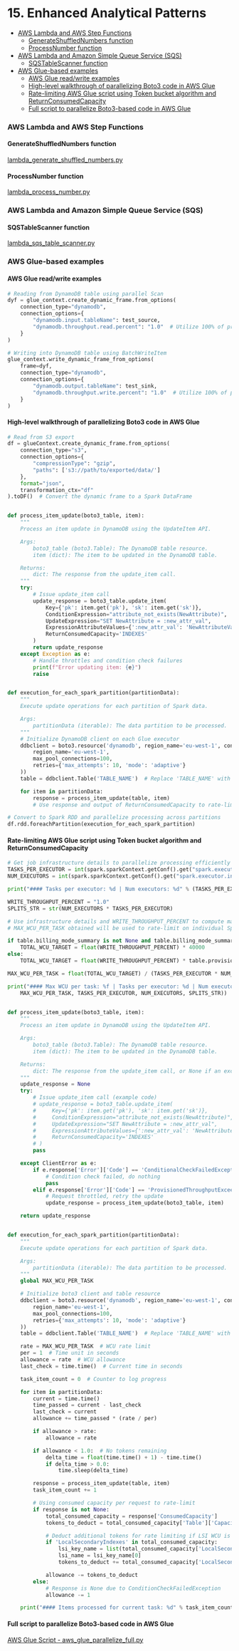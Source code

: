 # 15. Enhanced Analytical Patterns

- [AWS Lambda and AWS Step Functions](#aws-lambda-and-aws-step-functions)
  * [GenerateShuffledNumbers function](#generateshufflednumbers-function)
  * [ProcessNumber function](#processnumber-function)
- [AWS Lambda and Amazon Simple Queue Service (SQS)](#aws-lambda-and-amazon-simple-queue-service--sqs-)
  * [SQSTableScanner function](#sqstablescanner-function)
- [AWS Glue-based examples](#aws-glue-based-examples)
  * [AWS Glue read/write examples](#aws-glue-read-write-examples)
  * [High-level walkthrough of parallelizing Boto3 code in AWS Glue](#high-level-walkthrough-of-parallelizing-boto3-code-in-aws-glue)
  * [Rate-limiting AWS Glue script using Token bucket algorithm and ReturnConsumedCapacity](#rate-limiting-aws-glue-script-using-token-bucket-algorithm-and-returnconsumedcapacity)
  * [Full script to parallelize Boto3-based code in AWS Glue](#full-script-to-parallelize-boto3-based-code-in-aws-glue)

### AWS Lambda and AWS Step Functions

#### GenerateShuffledNumbers function
[lambda_generate_shuffled_numbers.py](lambda_generate_shuffled_numbers.py)

#### ProcessNumber function
[lambda_process_number.py](lambda_process_number.py)

### AWS Lambda and Amazon Simple Queue Service (SQS)

#### SQSTableScanner function
[lambda_sqs_table_scanner.py](lambda_sqs_table_scanner.py)

### AWS Glue-based examples

#### AWS Glue read/write examples
```python
# Reading from DynamoDB table using parallel Scan
dyf = glue_context.create_dynamic_frame.from_options(
    connection_type="dynamodb",
    connection_options={
        "dynamodb.input.tableName": test_source,
        "dynamodb.throughput.read.percent": "1.0"  # Utilize 100% of provisioned read capacity
    }
)

# Writing into DynamoDB table using BatchWriteItem
glue_context.write_dynamic_frame_from_options(
    frame=dyf,
    connection_type="dynamodb",
    connection_options={
        "dynamodb.output.tableName": test_sink,
        "dynamodb.throughput.write.percent": "1.0"  # Utilize 100% of provisioned write capacity
    }
)
```

#### High-level walkthrough of parallelizing Boto3 code in AWS Glue

```python
# Read from S3 export
df = glueContext.create_dynamic_frame.from_options(
    connection_type="s3",
    connection_options={
        "compressionType": "gzip",
        "paths": ['s3://path/to/exported/data/']
    },
    format="json",
    transformation_ctx="df"
).toDF()  # Convert the dynamic frame to a Spark DataFrame


def process_item_update(boto3_table, item):
    """
    Process an item update in DynamoDB using the UpdateItem API.

    Args:
        boto3_table (boto3.Table): The DynamoDB table resource.
        item (dict): The item to be updated in the DynamoDB table.

    Returns:
        dict: The response from the update_item call.
    """
    try:
        # Issue update_item call
        update_response = boto3_table.update_item(
            Key={'pk': item.get('pk'), 'sk': item.get('sk')},
            ConditionExpression="attribute_not_exists(NewAttribute)",
            UpdateExpression="SET NewAttribute = :new_attr_val",
            ExpressionAttributeValues={':new_attr_val': 'NewAttributeValue'},
            ReturnConsumedCapacity='INDEXES'
        )
        return update_response
    except Exception as e:
        # Handle throttles and condition check failures
        print(f"Error updating item: {e}")
        raise


def execution_for_each_spark_partition(partitionData):
    """
    Execute update operations for each partition of Spark data.

    Args:
        partitionData (iterable): The data partition to be processed.
    """
    # Initialize DynamoDB client on each Glue executor
    ddbclient = boto3.resource('dynamodb', region_name='eu-west-1', config=Config(
        region_name='eu-west-1',
        max_pool_connections=100,
        retries={'max_attempts': 10, 'mode': 'adaptive'}
    ))
    table = ddbclient.Table('TABLE_NAME')  # Replace 'TABLE_NAME' with your DynamoDB table name

    for item in partitionData:
        response = process_item_update(table, item)
        # Use response and output of ReturnConsumedCapacity to rate-limit here

# Convert to Spark RDD and parallelize processing across partitions
df.rdd.foreachPartition(execution_for_each_spark_partition)
```

#### Rate-limiting AWS Glue script using Token bucket algorithm and ReturnConsumedCapacity

```python
# Get job infrastructure details to parallelize processing efficiently
TASKS_PER_EXECUTOR = int(spark.sparkContext.getConf().get("spark.executor.cores"))
NUM_EXECUTORS = int(spark.sparkContext.getConf().get("spark.executor.instances"))

print("#### Tasks per executor: %d | Num executors: %d" % (TASKS_PER_EXECUTOR, NUM_EXECUTORS))

WRITE_THROUGHPUT_PERCENT = "1.0"
SPLITS_STR = str(NUM_EXECUTORS * TASKS_PER_EXECUTOR)

# Use infrastructure details and WRITE_THROUGHPUT_PERCENT to compute max WCU per Spark partition
# MAX_WCU_PER_TASK obtained will be used to rate-limit on individual Spark partition/Glue worker level

if table.billing_mode_summary is not None and table.billing_mode_summary['BillingMode'] == 'PAY_PER_REQUEST':
    TOTAL_WCU_TARGET = float(WRITE_THROUGHPUT_PERCENT) * 40000
else:
    TOTAL_WCU_TARGET = float(WRITE_THROUGHPUT_PERCENT) * table.provisioned_throughput['WriteCapacityUnits']

MAX_WCU_PER_TASK = float(TOTAL_WCU_TARGET) / (TASKS_PER_EXECUTOR * NUM_EXECUTORS)

print("#### Max WCU per task: %f | Tasks per executor: %d | Num executors: %d | Splits: %s" % (
    MAX_WCU_PER_TASK, TASKS_PER_EXECUTOR, NUM_EXECUTORS, SPLITS_STR))


def process_item_update(boto3_table, item):
    """
    Process an item update in DynamoDB using the UpdateItem API.

    Args:
        boto3_table (boto3.Table): The DynamoDB table resource.
        item (dict): The item to be updated in the DynamoDB table.

    Returns:
        dict: The response from the update_item call, or None if an exception occurs.
    """
    update_response = None
    try:
        # Issue update_item call (example code)
        # update_response = boto3_table.update_item(
        #     Key={'pk': item.get('pk'), 'sk': item.get('sk')},
        #     ConditionExpression="attribute_not_exists(NewAttribute)",
        #     UpdateExpression="SET NewAttribute = :new_attr_val",
        #     ExpressionAttributeValues={':new_attr_val': 'NewAttributeValue'},
        #     ReturnConsumedCapacity='INDEXES'
        # )
        pass

    except ClientError as e:
        if e.response['Error']['Code'] == 'ConditionalCheckFailedException':
            # Condition check failed, do nothing
            pass
        elif e.response['Error']['Code'] == 'ProvisionedThroughputExceededException':
            # Request throttled, retry the update
            update_response = process_item_update(boto3_table, item)

    return update_response


def execution_for_each_spark_partition(partitionData):
    """
    Execute update operations for each partition of Spark data.

    Args:
        partitionData (iterable): The data partition to be processed.
    """
    global MAX_WCU_PER_TASK

    # Initialize boto3 client and table resource
    ddbclient = boto3.resource('dynamodb', region_name='eu-west-1', config=Config(
        region_name='eu-west-1',
        max_pool_connections=100,
        retries={'max_attempts': 10, 'mode': 'adaptive'}
    ))
    table = ddbclient.Table('TABLE_NAME')  # Replace 'TABLE_NAME' with your DynamoDB table name

    rate = MAX_WCU_PER_TASK  # WCU rate limit
    per = 1  # Time unit in seconds
    allowance = rate  # WCU allowance
    last_check = time.time()  # Current time in seconds

    task_item_count = 0  # Counter to log progress

    for item in partitionData:
        current = time.time()
        time_passed = current - last_check
        last_check = current
        allowance += time_passed * (rate / per)

        if allowance > rate:
            allowance = rate

        if allowance < 1.0:  # No tokens remaining
            delta_time = float(time.time() + 1) - time.time()
            if delta_time > 0.0:
                time.sleep(delta_time)

        response = process_item_update(table, item)
        task_item_count += 1

        # Using consumed capacity per request to rate-limit
        if response is not None:
            total_consumed_capacity = response['ConsumedCapacity']
            tokens_to_deduct = total_consumed_capacity['Table']['CapacityUnits']

            # Deduct additional tokens for rate limiting if LSI WCU is also consumed
            if 'LocalSecondaryIndexes' in total_consumed_capacity:
                lsi_key_name = list(total_consumed_capacity['LocalSecondaryIndexes'].keys())
                lsi_name = lsi_key_name[0]
                tokens_to_deduct += total_consumed_capacity['LocalSecondaryIndexes'][lsi_name]['CapacityUnits']

            allowance -= tokens_to_deduct
        else:
            # Response is None due to ConditionCheckFailedException
            allowance -= 1

    print("#### Items processed for current task: %d" % task_item_count)
```

#### Full script to parallelize Boto3-based code in AWS Glue


[AWS Glue Script - aws_glue_parallelize_full.py](aws_glue_parallelize_full.py)